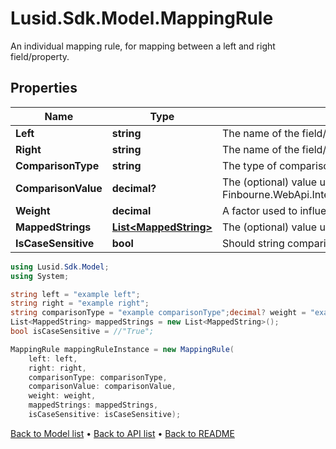 # Lusid.Sdk.Model.MappingRule
An individual mapping rule, for mapping between a left and right field/property.

## Properties

Name | Type | Description | Notes
------------ | ------------- | ------------- | -------------
**Left** | **string** | The name of the field/property in the left resource (e.g. a transaction) | [optional] 
**Right** | **string** | The name of the field/property in the right resource (e.g. a transaction) | [optional] 
**ComparisonType** | **string** | The type of comparison to be performed | [optional] 
**ComparisonValue** | **decimal?** | The (optional) value used with Finbourne.WebApi.Interface.Dto.Mappings.MappingRule.ComparisonType | [optional] 
**Weight** | **decimal** | A factor used to influence the importance of this item. | [optional] 
**MappedStrings** | [**List&lt;MappedString&gt;**](MappedString.md) | The (optional) value used to map string values. | [optional] 
**IsCaseSensitive** | **bool** | Should string comparisons take case into account, defaults to &#x60;false&#x60;. | [optional] 

```csharp
using Lusid.Sdk.Model;
using System;

string left = "example left";
string right = "example right";
string comparisonType = "example comparisonType";decimal? weight = "example weight";
List<MappedString> mappedStrings = new List<MappedString>();
bool isCaseSensitive = //"True";

MappingRule mappingRuleInstance = new MappingRule(
    left: left,
    right: right,
    comparisonType: comparisonType,
    comparisonValue: comparisonValue,
    weight: weight,
    mappedStrings: mappedStrings,
    isCaseSensitive: isCaseSensitive);
```

[Back to Model list](../README.md#documentation-for-models) &#8226; [Back to API list](../README.md#documentation-for-api-endpoints) &#8226; [Back to README](../README.md)
